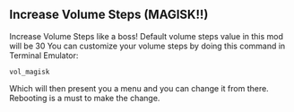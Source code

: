 ## Increase Volume Steps (MAGISK!!)
Increase Volume Steps like a boss!
Default volume steps value in this mod will be 30
You can customize your volume steps by doing this command in Terminal Emulator:

	vol_magisk

Which will then present you a menu and you can change it from there.
Rebooting is a must to make the change.